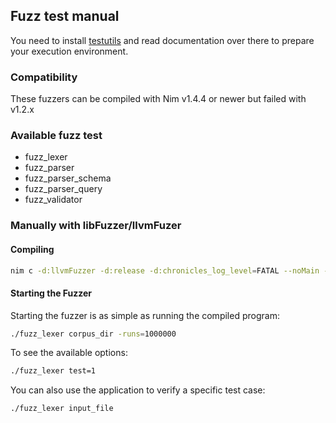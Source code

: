 ## Fuzz test manual

You need to install [testutils](https://github.com/status-im/nim-testutils)
and read documentation over there to prepare your execution environment.

### Compatibility

These fuzzers can be compiled with Nim v1.4.4 or newer but failed with v1.2.x

### Available fuzz test

* fuzz_lexer
* fuzz_parser
* fuzz_parser_schema
* fuzz_parser_query
* fuzz_validator

### Manually with libFuzzer/llvmFuzer
#### Compiling
```sh
nim c -d:llvmFuzzer -d:release -d:chronicles_log_level=FATAL --noMain --cc=clang --passC="-fsanitize=fuzzer" --passL="-fsanitize=fuzzer" fuzz_lexer
```

#### Starting the Fuzzer
Starting the fuzzer is as simple as running the compiled program:
```sh
./fuzz_lexer corpus_dir -runs=1000000
```

To see the available options:
```sh
./fuzz_lexer test=1
```

You can also use the application to verify a specific test case:
```sh
./fuzz_lexer input_file
```
